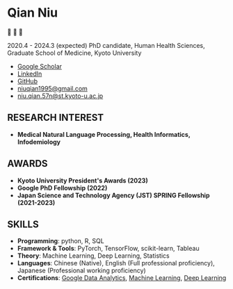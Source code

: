 # Qian Niu

🙉 🙊 🙈

2020.4 - 2024.3 (expected)
PhD candidate, Human Health Sciences, Graduate School of Medicine, Kyoto University

- [Google Scholar](https://scholar.google.com/citations?user=9zWQKgYAAAAJ&hl=en&authuser=1)
- [LinkedIn](https://www.linkedin.com/in/qian-niu-9b45661a1/)
- [GitHub](https://github.com/Qiana95)
- [niuqian1995@gmail.com](mailto:niuqian1995@gmail.com)
- [niu.qian.57n@st.kyoto-u.ac.jp](mailto:niu.qian.57n@st.kyoto-u.ac.jp)

## RESEARCH INTEREST

- **Medical Natural Language Processing, Health Informatics, Infodemiology**

## AWARDS

- **Kyoto University President's Awards (2023)**
- **Google PhD Fellowship (2022)**
- **Japan Science and Technology Agency (JST) SPRING Fellowship (2021-2023)**

## SKILLS

- **Programming**: python, R, SQL
- **Framework & Tools**: PyTorch, TensorFlow, scikit-learn, Tableau
- **Theory**: Machine Learning, Deep Learning, Statistics
- **Languages**: Chinese (Native), English (Full professional proficiency), Japanese (Professional working proficiency)
- **Certifications**: [Google Data Analytics](https://www.coursera.org/account/accomplishments/specialization/certificate/GAFSRZ3PZAXZ), [Machine Learning](https://www.coursera.org/account/accomplishments/specialization/certificate/J86Z4M2KDZQT), [Deep Learning](https://www.coursera.org/account/accomplishments/specialization/certificate/NKS6HPJ2PMH5)
